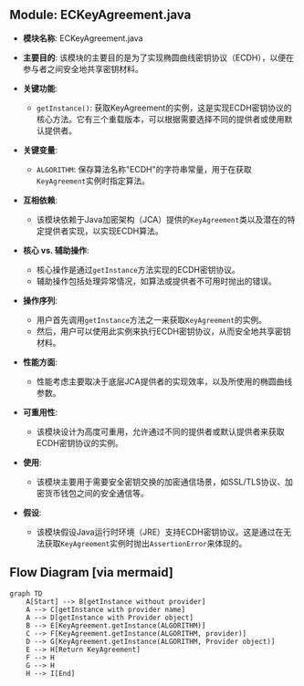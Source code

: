 ## Module: ECKeyAgreement.java
- **模块名称**: ECKeyAgreement.java

- **主要目的**: 该模块的主要目的是为了实现椭圆曲线密钥协议（ECDH），以便在参与者之间安全地共享密钥材料。

- **关键功能**:
  - `getInstance()`: 获取KeyAgreement的实例，这是实现ECDH密钥协议的核心方法。它有三个重载版本，可以根据需要选择不同的提供者或使用默认提供者。
  
- **关键变量**:
  - `ALGORITHM`: 保存算法名称"ECDH"的字符串常量，用于在获取`KeyAgreement`实例时指定算法。
  
- **互相依赖**:
  - 该模块依赖于Java加密架构（JCA）提供的`KeyAgreement`类以及潜在的特定提供者实现，以实现ECDH算法。
  
- **核心 vs. 辅助操作**:
  - 核心操作是通过`getInstance`方法实现的ECDH密钥协议。
  - 辅助操作包括处理异常情况，如算法或提供者不可用时抛出的错误。
  
- **操作序列**:
  - 用户首先调用`getInstance`方法之一来获取`KeyAgreement`的实例。
  - 然后，用户可以使用此实例来执行ECDH密钥协议，从而安全地共享密钥材料。
  
- **性能方面**:
  - 性能考虑主要取决于底层JCA提供者的实现效率，以及所使用的椭圆曲线参数。
  
- **可重用性**:
  - 该模块设计为高度可重用，允许通过不同的提供者或默认提供者来获取ECDH密钥协议的实例。
  
- **使用**:
  - 该模块主要用于需要安全密钥交换的加密通信场景，如SSL/TLS协议、加密货币钱包之间的安全通信等。
  
- **假设**:
  - 该模块假设Java运行时环境（JRE）支持ECDH密钥协议。这是通过在无法获取`KeyAgreement`实例时抛出`AssertionError`来体现的。
## Flow Diagram [via mermaid]
```mermaid
graph TD
    A[Start] --> B[getInstance without provider]
    A --> C[getInstance with provider name]
    A --> D[getInstance with Provider object]
    B --> E[KeyAgreement.getInstance(ALGORITHM)]
    C --> F[KeyAgreement.getInstance(ALGORITHM, provider)]
    D --> G[KeyAgreement.getInstance(ALGORITHM, Provider object)]
    E --> H[Return KeyAgreement]
    F --> H
    G --> H
    H --> I[End]
```
